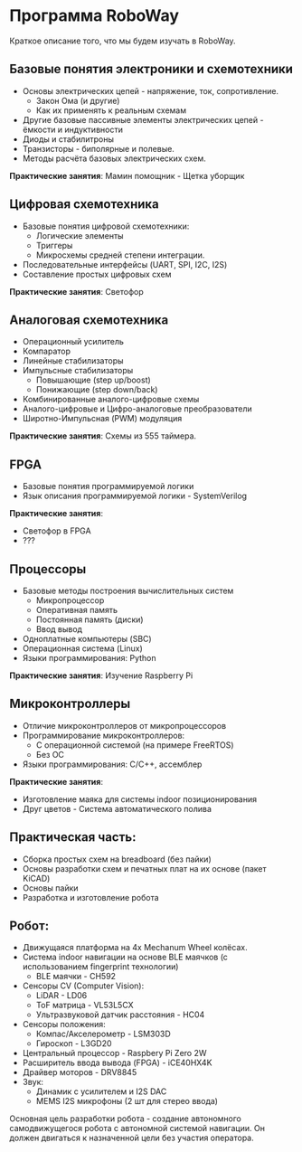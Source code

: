 # Программа RoboWay

Краткое описание того, что мы будем изучать в RoboWay.

## Базовые понятия электроники и схемотехники

* Основы электрических цепей - напряжение, ток, сопротивление.
  * Закон Ома (и другие)
  * Как их применять к реальным схемам
* Другие базовые пассивные элементы электрических цепей - ёмкости и индуктивности
* Диоды и стабилитроны
* Транзисторы - биполярные и полевые.
* Методы расчёта базовых электрических схем.

**Практические занятия**: Мамин помощник - Щетка уборщик

## Цифровая схемотехника

* Базовые понятия цифровой схемотехники:
  * Логические элементы
  * Триггеры
  * Микросхемы средней степени интеграции.
* Последовательные интерфейсы (UART, SPI, I2C, I2S)
* Составление простых цифровых схем

**Практические занятия**: Светофор

## Аналоговая схемотехника

* Операционный усилитель
* Компаратор
* Линейные стабилизаторы
* Импульсные стабилизаторы
  * Повышающие (step up/boost)
  * Понижающие (step down/back)
* Комбинированные аналого-цифровые схемы
* Аналого-цифровые и Цифро-аналоговые преобразователи
* Широтно-Импульсная (PWM) модуляция

**Практические занятия**: Схемы из 555 таймера.

## FPGA

* Базовые понятия программируемой логики
* Язык описания программируемой логики - SystemVerilog

**Практические занятия**:

* Светофор в FPGA
* ???

## Процессоры

* Базовые методы построения вычислительных систем
  * Микропроцессор
  * Оперативная память
  * Постоянная память (диски)
  * Ввод вывод
* Одноплатные компьютеры (SBC)
* Операционная система (Linux)
* Языки программирования: Python

**Практические занятия**: Изучение Raspberry Pi

## Микроконтроллеры

* Отличие микроконтроллеров от микропроцессоров
* Программирование микроконтроллеров:
  * С операционной системой (на примере FreeRTOS)
  * Без ОС
* Языки программирования: С/С++, ассемблер

**Практические занятия**: 

* Изготовление маяка для системы indoor позиционирования
* Друг цветов - Система автоматического полива

## Практическая часть:

* Сборка простых схем на breadboard (без пайки)
* Основы разработки схем и печатных плат на их основе (пакет KiCAD)
* Основы пайки
* Разработка и изготовление робота

## Робот:

* Движущаяся платформа на 4х Mechanum Wheel колёсах.
* Система indoor навигации на основе BLE маячков (с использованием fingerprint технологии)
  * BLE маячки - CH592
* Сенсоры CV (Computer Vision):
  * LiDAR - LD06
  * ToF матрица - VL53L5CX
  * Ультразвуковой датчик расстояния - HC04
* Сенсоры положения:
  * Компас/Акселерометр - LSM303D
  * Гироскоп - L3GD20 
* Центральный процессор - Raspbery Pi Zero 2W
* Расширитель ввода вывода (FPGA) - iCE40HX4K
* Драйвер моторов - DRV8845
* Звук:
  * Динамик с усилителем и I2S DAC
  * MEMS I2S микрофоны (2 шт для стерео ввода)

Основная цель разработки робота - создание автономного самодвижущегося робота с автономной системой навигации. Он должен двигаться к назначенной цели без участия оператора.
